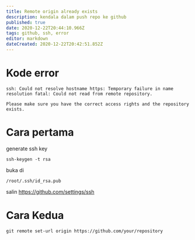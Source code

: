 ```yaml
---
title: Remote origin already exists
description: kendala dalam push repo ke github
published: true
date: 2020-12-22T20:44:10.966Z
tags: github, ssh, error
editor: markdown
dateCreated: 2020-12-22T20:42:51.852Z
---
```


# Kode error
`ssh: Could not resolve hostname https: Temporary failure in name resolution
fatal: Could not read from remote repository.`

`Please make sure you have the correct access rights
and the repository exists.`

# Cara pertama
generate ssh key
```
ssh-keygen -t rsa
```
buka di
```
/root/.ssh/id_rsa.pub
```
salin 
https://github.com/settings/ssh
# Cara Kedua
```
git remote set-url origin https://github.com/your/repository
```